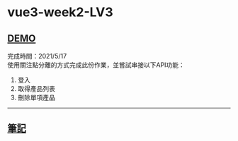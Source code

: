 # vue3-week2-LV3
## <a href='https://larrywithmanpower.github.io/vue3-week2/'>DEMO</a>
完成時間：2021/5/17 <br>
使用關注點分離的方式完成此份作業，並嘗試串接以下API功能：
<ol>
  <li>登入</li>
  <li>取得產品列表</li>
  <li>刪除單項產品</li>
</ol>
<hr>

## <a href='https://www.notion.so/This-API-3918d9f22425424dbb4bc1e72e405765#f70f6f84653a4562913ff35ae222ac6e'>筆記</a>

